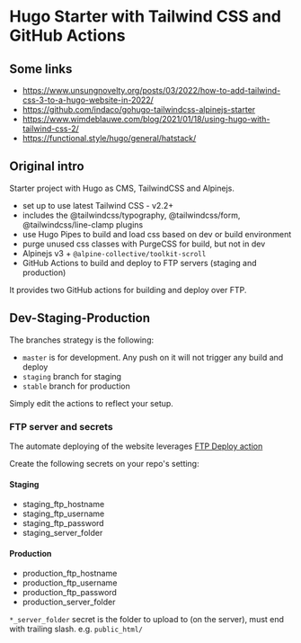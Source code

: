 # Hugo Starter with Tailwind CSS and GitHub Actions

## Some links

- https://www.unsungnovelty.org/posts/03/2022/how-to-add-tailwind-css-3-to-a-hugo-website-in-2022/
- https://github.com/indaco/gohugo-tailwindcss-alpinejs-starter
- https://www.wimdeblauwe.com/blog/2021/01/18/using-hugo-with-tailwind-css-2/
- https://functional.style/hugo/general/hatstack/

## Original intro

Starter project with Hugo as CMS, TailwindCSS and Alpinejs.

- set up to use latest Tailwind CSS - v2.2+
- includes the @tailwindcss/typography, @tailwindcss/form, @tailwindcss/line-clamp plugins
- use Hugo Pipes to build and load css based on dev or build environment
- purge unused css classes with PurgeCSS for build, but not in dev
- Alpinejs v3 + `@alpine-collective/toolkit-scroll`
- GitHub Actions to build and deploy to FTP servers (staging and production)

It provides two GitHub actions for building and deploy over FTP.

## Dev-Staging-Production

The branches strategy is the following:

- `master` is for development. Any push on it will not trigger any build and deploy
- `staging` branch for staging
- `stable` branch for production

Simply edit the actions to reflect your setup.

### FTP server and secrets

The automate deploying of the website leverages [FTP Deploy action](https://github.com/marketplace/actions/ftp-deploy)

Create the following secrets on your repo's setting:

#### Staging

- staging_ftp_hostname
- staging_ftp_username
- staging_ftp_password
- staging_server_folder

#### Production

- production_ftp_hostname
- production_ftp_username
- production_ftp_password
- production_server_folder

`*_server_folder` secret is the folder to upload to (on the server), must end with trailing slash. e.g. `public_html/`
